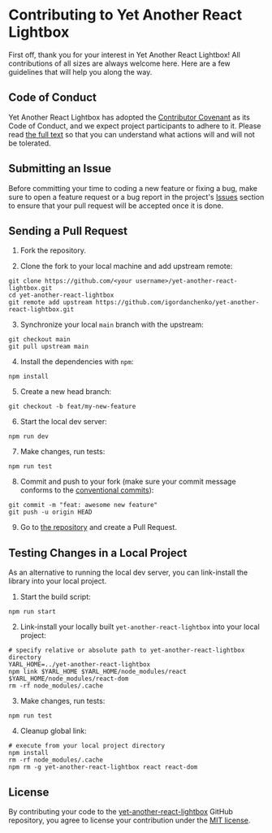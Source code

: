 # Contributing to Yet Another React Lightbox

First off, thank you for your interest in Yet Another React Lightbox! All
contributions of all sizes are always welcome here. Here are a few guidelines
that will help you along the way.

## Code of Conduct

Yet Another React Lightbox has adopted the
[Contributor Covenant](https://www.contributor-covenant.org/) as its Code of
Conduct, and we expect project participants to adhere to it. Please read
[the full text](/CODE_OF_CONDUCT.md) so that you can understand what actions
will and will not be tolerated.

## Submitting an Issue

Before committing your time to coding a new feature or fixing a bug, make sure
to open a feature request or a bug report in the project's
[Issues](https://github.com/igordanchenko/yet-another-react-lightbox/issues)
section to ensure that your pull request will be accepted once it is done.

## Sending a Pull Request

1. Fork the repository.

2. Clone the fork to your local machine and add upstream remote:

```shell
git clone https://github.com/<your username>/yet-another-react-lightbox.git
cd yet-another-react-lightbox
git remote add upstream https://github.com/igordanchenko/yet-another-react-lightbox.git
```

3. Synchronize your local `main` branch with the upstream:

```shell
git checkout main
git pull upstream main
```

4. Install the dependencies with `npm`:

```shell
npm install
```

5. Create a new head branch:

```shell
git checkout -b feat/my-new-feature
```

6. Start the local dev server:

```shell
npm run dev
```

7. Make changes, run tests:

```shell
npm run test
```

8. Commit and push to your fork (make sure your commit message conforms to the
   [conventional commits](https://www.conventionalcommits.org/en/v1.0.0/)):

```shell
git commit -m "feat: awesome new feature"
git push -u origin HEAD
```

9. Go to
   [the repository](https://github.com/igordanchenko/yet-another-react-lightbox)
   and create a Pull Request.

## Testing Changes in a Local Project

As an alternative to running the local dev server, you can link-install the
library into your local project.

1. Start the build script:

```shell
npm run start
```

2. Link-install your locally built `yet-another-react-lightbox` into your local
   project:

```shell
# specify relative or absolute path to yet-another-react-lightbox directory
YARL_HOME=../yet-another-react-lightbox
npm link $YARL_HOME $YARL_HOME/node_modules/react $YARL_HOME/node_modules/react-dom
rm -rf node_modules/.cache
```

3. Make changes, run tests:

```shell
npm run test
```

4. Cleanup global link:

```shell
# execute from your local project directory
npm install
rm -rf node_modules/.cache
npm rm -g yet-another-react-lightbox react react-dom
```

## License

By contributing your code to the
[yet-another-react-lightbox](https://github.com/igordanchenko/yet-another-react-lightbox)
GitHub repository, you agree to license your contribution under the
[MIT license](/LICENSE).
